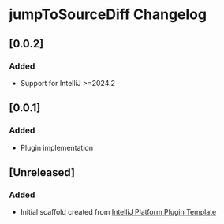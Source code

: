 <!-- Keep a Changelog guide -> https://keepachangelog.com -->

# jumpToSourceDiff Changelog
## [0.0.2]
### Added
- Support for IntelliJ >=2024.2
## [0.0.1]
### Added
- Plugin implementation
## [Unreleased]
### Added
- Initial scaffold created from [IntelliJ Platform Plugin Template](https://github.com/JetBrains/intellij-platform-plugin-template)
